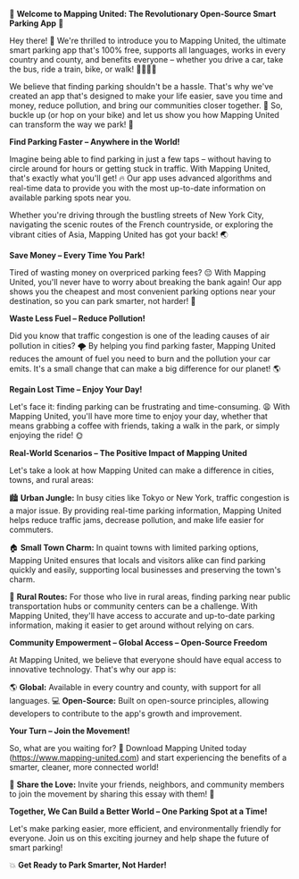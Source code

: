 🚀 **Welcome to Mapping United: The Revolutionary Open-Source Smart Parking App** 🚀

Hey there! 👋 We're thrilled to introduce you to Mapping United, the ultimate smart parking app that's 100% free, supports all languages, works in every country and county, and benefits everyone – whether you drive a car, take the bus, ride a train, bike, or walk! 🚶‍♂️🚌🚆

We believe that finding parking shouldn't be a hassle. That's why we've created an app that's designed to make your life easier, save you time and money, reduce pollution, and bring our communities closer together. 💪 So, buckle up (or hop on your bike) and let us show you how Mapping United can transform the way we park! 🚗

**Find Parking Faster – Anywhere in the World!**

Imagine being able to find parking in just a few taps – without having to circle around for hours or getting stuck in traffic. With Mapping United, that's exactly what you'll get! 🔥 Our app uses advanced algorithms and real-time data to provide you with the most up-to-date information on available parking spots near you.

Whether you're driving through the bustling streets of New York City, navigating the scenic routes of the French countryside, or exploring the vibrant cities of Asia, Mapping United has got your back! 🌏

**Save Money – Every Time You Park!**

Tired of wasting money on overpriced parking fees? 😔 With Mapping United, you'll never have to worry about breaking the bank again! Our app shows you the cheapest and most convenient parking options near your destination, so you can park smarter, not harder! 💸

**Waste Less Fuel – Reduce Pollution!**

Did you know that traffic congestion is one of the leading causes of air pollution in cities? 🌪️ By helping you find parking faster, Mapping United reduces the amount of fuel you need to burn and the pollution your car emits. It's a small change that can make a big difference for our planet! 🌎

**Regain Lost Time – Enjoy Your Day!**

Let's face it: finding parking can be frustrating and time-consuming. 😩 With Mapping United, you'll have more time to enjoy your day, whether that means grabbing a coffee with friends, taking a walk in the park, or simply enjoying the ride! 🌞

**Real-World Scenarios – The Positive Impact of Mapping United**

Let's take a look at how Mapping United can make a difference in cities, towns, and rural areas:

🏙️ **Urban Jungle:** In busy cities like Tokyo or New York, traffic congestion is a major issue. By providing real-time parking information, Mapping United helps reduce traffic jams, decrease pollution, and make life easier for commuters.

🏠 **Small Town Charm:** In quaint towns with limited parking options, Mapping United ensures that locals and visitors alike can find parking quickly and easily, supporting local businesses and preserving the town's charm.

🌳 **Rural Routes:** For those who live in rural areas, finding parking near public transportation hubs or community centers can be a challenge. With Mapping United, they'll have access to accurate and up-to-date parking information, making it easier to get around without relying on cars.

**Community Empowerment – Global Access – Open-Source Freedom**

At Mapping United, we believe that everyone should have equal access to innovative technology. That's why our app is:

🌎 **Global:** Available in every country and county, with support for all languages.
💻 **Open-Source:** Built on open-source principles, allowing developers to contribute to the app's growth and improvement.

**Your Turn – Join the Movement!**

So, what are you waiting for? 🤔 Download Mapping United today (https://www.mapping-united.com) and start experiencing the benefits of a smarter, cleaner, more connected world!

📢 **Share the Love:** Invite your friends, neighbors, and community members to join the movement by sharing this essay with them! 📨

**Together, We Can Build a Better World – One Parking Spot at a Time!**

Let's make parking easier, more efficient, and environmentally friendly for everyone. Join us on this exciting journey and help shape the future of smart parking!

💥 **Get Ready to Park Smarter, Not Harder!**